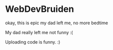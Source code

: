 # WebDevBruiden
okay, this is epic
my dad left me, no more bedtime

My dad really left me not funny :(

Uploading code is funny. :)
